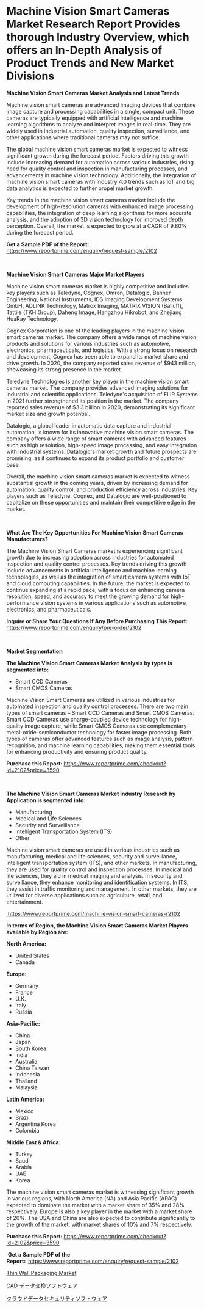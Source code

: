 <p><h1>Machine Vision Smart Cameras Market Research Report Provides thorough Industry Overview, which offers an In-Depth Analysis of Product Trends and New Market Divisions</h1></p><p><strong>Machine Vision Smart Cameras Market Analysis and Latest Trends</strong></p>
<p><p>Machine vision smart cameras are advanced imaging devices that combine image capture and processing capabilities in a single, compact unit. These cameras are typically equipped with artificial intelligence and machine learning algorithms to analyze and interpret images in real-time. They are widely used in industrial automation, quality inspection, surveillance, and other applications where traditional cameras may not suffice.</p><p>The global machine vision smart cameras market is expected to witness significant growth during the forecast period. Factors driving this growth include increasing demand for automation across various industries, rising need for quality control and inspection in manufacturing processes, and advancements in machine vision technology. Additionally, the integration of machine vision smart cameras with Industry 4.0 trends such as IoT and big data analytics is expected to further propel market growth.</p><p>Key trends in the machine vision smart cameras market include the development of high-resolution cameras with enhanced image processing capabilities, the integration of deep learning algorithms for more accurate analysis, and the adoption of 3D vision technology for improved depth perception. Overall, the market is expected to grow at a CAGR of 9.80% during the forecast period.</p></p>
<p><strong>Get a Sample PDF of the Report:&nbsp;</strong> <a href="https://www.reportprime.com/enquiry/request-sample/2102">https://www.reportprime.com/enquiry/request-sample/2102</a></p>
<p>&nbsp;</p>
<p><strong>Machine Vision Smart Cameras Major Market Players</strong></p>
<p><p>Machine vision smart cameras market is highly competitive and includes key players such as Teledyne, Cognex, Omron, Datalogic, Banner Engineering, National Instruments, IDS Imaging Development Systems GmbH, ADLINK Technology, Matrox Imaging, MATRIX VISION (Balluff), Tattile (TKH Group), Daheng Image, Hangzhou Hikrobot, and Zhejiang HuaRay Technology.</p><p>Cognex Corporation is one of the leading players in the machine vision smart cameras market. The company offers a wide range of machine vision products and solutions for various industries such as automotive, electronics, pharmaceuticals, and logistics. With a strong focus on research and development, Cognex has been able to expand its market share and drive growth. In 2020, the company reported sales revenue of $943 million, showcasing its strong presence in the market.</p><p>Teledyne Technologies is another key player in the machine vision smart cameras market. The company provides advanced imaging solutions for industrial and scientific applications. Teledyne's acquisition of FLIR Systems in 2021 further strengthened its position in the market. The company reported sales revenue of $3.3 billion in 2020, demonstrating its significant market size and growth potential.</p><p>Datalogic, a global leader in automatic data capture and industrial automation, is known for its innovative machine vision smart cameras. The company offers a wide range of smart cameras with advanced features such as high resolution, high-speed image processing, and easy integration with industrial systems. Datalogic's market growth and future prospects are promising, as it continues to expand its product portfolio and customer base.</p><p>Overall, the machine vision smart cameras market is expected to witness substantial growth in the coming years, driven by increasing demand for automation, quality control, and production efficiency across industries. Key players such as Teledyne, Cognex, and Datalogic are well-positioned to capitalize on these opportunities and maintain their competitive edge in the market.</p></p>
<p>&nbsp;</p>
<p><strong>What Are The Key Opportunities For Machine Vision Smart Cameras Manufacturers?</strong></p>
<p><p>The Machine Vision Smart Cameras market is experiencing significant growth due to increasing adoption across industries for automated inspection and quality control processes. Key trends driving this growth include advancements in artificial intelligence and machine learning technologies, as well as the integration of smart camera systems with IoT and cloud computing capabilities. In the future, the market is expected to continue expanding at a rapid pace, with a focus on enhancing camera resolution, speed, and accuracy to meet the growing demand for high-performance vision systems in various applications such as automotive, electronics, and pharmaceuticals.</p></p>
<p><strong>Inquire or Share Your Questions If Any Before Purchasing This Report:</strong> <a href="https://www.reportprime.com/enquiry/pre-order/2102">https://www.reportprime.com/enquiry/pre-order/2102</a></p>
<p>&nbsp;</p>
<p><strong>Market Segmentation</strong></p>
<p><strong>The Machine Vision Smart Cameras Market Analysis by types is segmented into:</strong></p>
<p><ul><li>Smart CCD Cameras</li><li>Smart CMOS Cameras</li></ul></p>
<p><p>Machine Vision Smart Cameras are utilized in various industries for automated inspection and quality control processes. There are two main types of smart cameras – Smart CCD Cameras and Smart CMOS Cameras. Smart CCD Cameras use charge-coupled device technology for high-quality image capture, while Smart CMOS Cameras use complementary metal-oxide-semiconductor technology for faster image processing. Both types of cameras offer advanced features such as image analysis, pattern recognition, and machine learning capabilities, making them essential tools for enhancing productivity and ensuring product quality.</p></p>
<p><strong>Purchase this Report:&nbsp;</strong><a href="https://www.reportprime.com/checkout?id=2102&price=3590">https://www.reportprime.com/checkout?id=2102&price=3590</a></p>
<p>&nbsp;</p>
<p><strong>The Machine Vision Smart Cameras Market Industry Research by Application is segmented into:</strong></p>
<p><ul><li>Manufacturing</li><li>Medical and Life Sciences</li><li>Security and Surveillance</li><li>Intelligent Transportation System (ITS)</li><li>Other</li></ul></p>
<p><p>Machine vision smart cameras are used in various industries such as manufacturing, medical and life sciences, security and surveillance, intelligent transportation system (ITS), and other markets. In manufacturing, they are used for quality control and inspection processes. In medical and life sciences, they aid in medical imaging and analysis. In security and surveillance, they enhance monitoring and identification systems. In ITS, they assist in traffic monitoring and management. In other markets, they are utilized for diverse applications such as agriculture, retail, and entertainment.</p></p>
<p><a href="https://www.reportprime.com/machine-vision-smart-cameras-r2102">&nbsp;https://www.reportprime.com/machine-vision-smart-cameras-r2102</a></p>
<p><strong>In terms of Region, the Machine Vision Smart Cameras Market Players available by Region are:</strong></p>
<p>
    <p> <strong> North America: </strong>
        <ul>
            <li>United States</li>
            <li>Canada</li>
        </ul>
        </p> 
    <p> <strong> Europe: </strong>
        <ul>
            <li>Germany</li>
            <li>France</li>
            <li>U.K.</li>
            <li>Italy</li>
            <li>Russia</li>
        </ul>
        </p> 
    <p> <strong> Asia-Pacific: </strong>
        <ul>
            <li>China</li>
            <li>Japan</li>
            <li>South Korea</li>
            <li>India</li>
            <li>Australia</li>
            <li>China Taiwan</li>
            <li>Indonesia</li>
            <li>Thailand</li>
            <li>Malaysia</li>
        </ul>
        </p> 
    <p> <strong> Latin America: </strong>
        <ul>
            <li>Mexico</li>
            <li>Brazil</li>
            <li>Argentina Korea</li>
            <li>Colombia</li>
        </ul>
        </p> 
    <p> <strong> Middle East & Africa: </strong>
        <ul>
            <li>Turkey</li>
            <li>Saudi</li>
            <li>Arabia</li>
            <li>UAE</li>
            <li>Korea</li>
        </ul>
    </p>
    </p>
<p><p>The machine vision smart cameras market is witnessing significant growth in various regions, with North America (NA) and Asia Pacific (APAC) expected to dominate the market with a market share of 35% and 28% respectively. Europe is also a key player in the market with a market share of 20%. The USA and China are also expected to contribute significantly to the growth of the market, with market shares of 10% and 7% respectively.</p></p>
<p><strong>Purchase this Report: </strong><a href="https://www.reportprime.com/checkout?id=2102&price=3590">https://www.reportprime.com/checkout?id=2102&price=3590</a></p>
<p>&nbsp;<strong>Get a Sample PDF of the Report:&nbsp;&nbsp;</strong><a href="https://www.reportprime.com/enquiry/request-sample/2102">https://www.reportprime.com/enquiry/request-sample/2102</a></p>
<p><strong></strong></p>
<p><p><a href="https://view.publitas.com/reportprime-1/thin-wall-packaging-market-exploring-market-share-market-trends-and-future-growth/">Thin Wall Packaging Market</a></p><p><a href="https://github.com/LeoraEber/Market-Research-Report-List-1/blob/main/511084571980.md">CAD データ交換ソフトウェア</a></p><p><a href="https://github.com/tubbs463/Market-Research-Report-List-1/blob/main/326138671979.md">クラウドデータセキュリティソフトウェア</a></p></p>